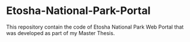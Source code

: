 # Etosha-National-Park-Portal
This repository contain the code of Etosha National Park Web Portal that was developed as part of my Master Thesis.
